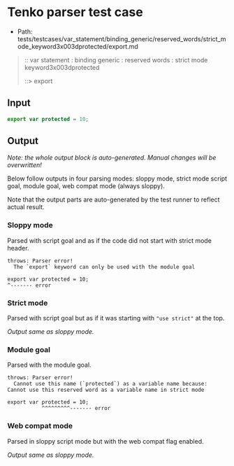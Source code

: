 # Tenko parser test case

- Path: tests/testcases/var_statement/binding_generic/reserved_words/strict_mode_keyword3x003dprotected/export.md

> :: var statement : binding generic : reserved words : strict mode keyword3x003dprotected
>
> ::> export

## Input


`````js
export var protected = 10;
`````

## Output

_Note: the whole output block is auto-generated. Manual changes will be overwritten!_

Below follow outputs in four parsing modes: sloppy mode, strict mode script goal, module goal, web compat mode (always sloppy).

Note that the output parts are auto-generated by the test runner to reflect actual result.

### Sloppy mode

Parsed with script goal and as if the code did not start with strict mode header.

`````
throws: Parser error!
  The `export` keyword can only be used with the module goal

export var protected = 10;
^------- error
`````

### Strict mode

Parsed with script goal but as if it was starting with `"use strict"` at the top.

_Output same as sloppy mode._

### Module goal

Parsed with the module goal.

`````
throws: Parser error!
  Cannot use this name (`protected`) as a variable name because: Cannot use this reserved word as a variable name in strict mode

export var protected = 10;
           ^^^^^^^^^------- error
`````


### Web compat mode

Parsed in sloppy script mode but with the web compat flag enabled.

_Output same as sloppy mode._
